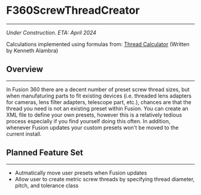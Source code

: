 # F360ScrewThreadCreator
___

*Under Construction. ETA: April 2024*

Calculations implemented using formulas from: [Thread Calculator](https://www.omnicalculator.com/construction/thread) (Written by Kenneth Alambra)


## Overview
___

In Fusion 360 there are a decent number of preset screw thread sizes, but when manufaturing parts to fit existing devices (i.e. threaded lens adapters for cameras, lens filter adapters, telescope part, etc.), chances are that the thread you need is not an existing preset within Fusion. You can create an XML file to define your own presets, however this is a relatively tedious process especially if you find yourself doing this often. In addition, whenever Fusion updates your custom presets won't be moved to the current install.

## Planned Feature Set
___

- Autmatically move user presets when Fusion updates
- Allow user to create metric screw threads by specifying thread diameter, pitch, and tolerance class
